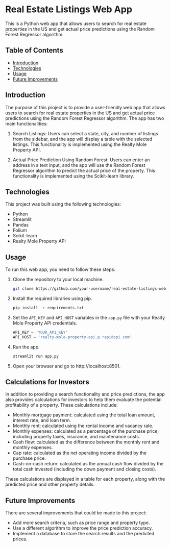 # Real Estate Listings Web App

This is a Python web app that allows users to search for real estate properties in the US and get actual price predictions using the Random Forest Regressor algorithm.

## Table of Contents

- [Introduction](#introduction)
- [Technologies](#technologies)
- [Usage](#usage)
- [Future Improvements](#future-improvements)

## Introduction

The purpose of this project is to provide a user-friendly web app that allows users to search for real estate properties in the US and get actual price predictions using the Random Forest Regressor algorithm. The app has two main functionalities:

1. Search Listings: Users can select a state, city, and number of listings from the sidebar, and the app will display a table with the selected listings. This functionality is implemented using the Realty Mole Property API.

2. Actual Price Prediction Using Random Forest: Users can enter an address in a text input, and the app will use the Random Forest Regressor algorithm to predict the actual price of the property. This functionality is implemented using the Scikit-learn library.

## Technologies

This project was built using the following technologies:

- Python
- Streamlit
- Pandas
- Folium
- Scikit-learn
- Realty Mole Property API

## Usage

To run this web app, you need to follow these steps:

1. Clone the repository to your local machine.

    ```bash
    git clone https://github.com/your-username/real-estate-listings-web-app.git
    ```

2. Install the required libraries using pip.

    ```bash
    pip install -r requirements.txt
    ```

3. Set the `API_KEY` and `API_HOST` variables in the `app.py` file with your Realty Mole Property API credentials.

    ```python
    API_KEY = 'YOUR_API_KEY'
    API_HOST = 'realty-mole-property-api.p.rapidapi.com'
    ```

4. Run the app.

    ```bash
    streamlit run app.py
    ```

5. Open your browser and go to http://localhost:8501.

## Calculations for Investors

In addition to providing a search functionality and price predictions, the app also provides calculations for investors to help them evaluate the potential profitability of a property. These calculations include:

- Monthly mortgage payment: calculated using the total loan amount, interest rate, and loan term.
- Monthly rent: calculated using the rental income and vacancy rate.
- Monthly expenses: calculated as a percentage of the purchase price, including property taxes, insurance, and maintenance costs.
- Cash flow: calculated as the difference between the monthly rent and monthly expenses.
- Cap rate: calculated as the net operating income divided by the purchase price.
- Cash-on-cash return: calculated as the annual cash flow divided by the total cash invested (including the down payment and closing costs).

These calculations are displayed in a table for each property, along with the predicted price and other property details.

## Future Improvements

There are several improvements that could be made to this project:

- Add more search criteria, such as price range and property type.
- Use a different algorithm to improve the price prediction accuracy.
- Implement a database to store the search results and the predicted prices. 